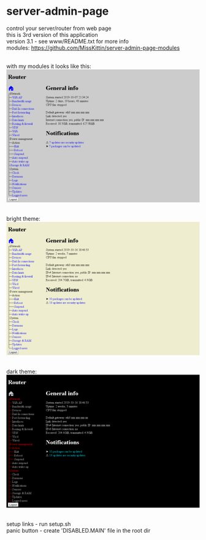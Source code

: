 # server-admin-page
control your server/router from web page<br>
this is 3rd version of this application<br>
version 3.1 - see www/README.txt for more info<br>
modules: https://github.com/MissKittin/server-admin-page-modules<br><br>

with my modules it looks like this:<br>
![default](https://raw.githubusercontent.com/MissKittin/server-admin-page/master/preview.png)<br><br>

bright theme:<br>
![bright](https://raw.githubusercontent.com/MissKittin/server-admin-page/master/preview_bright.png)<br><br>

dark theme:<br>
![dark](https://github.com/MissKittin/server-admin-page/blob/master/preview_dark.png)<br><br>

setup links - run setup.sh<br>
panic button - create 'DISABLED.MAIN' file in the root dir
